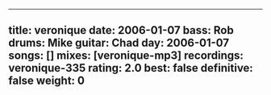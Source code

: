
---
title: veronique
date: 2006-01-07
bass:	Rob
drums:	Mike
guitar:	Chad
day: 2006-01-07
songs: []
mixes: [veronique-mp3]
recordings: veronique-335
rating: 2.0
best: false
definitive: false
weight: 0
---
